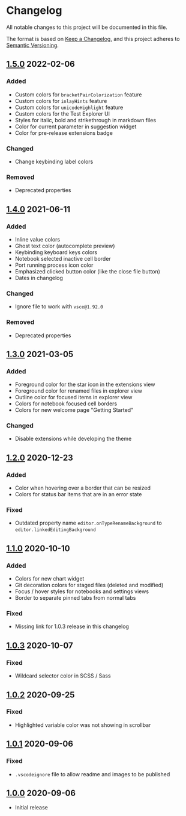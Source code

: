 # Changelog

All notable changes to this project will be documented in this file.

The format is based on [Keep a Changelog](https://keepachangelog.com/en/1.0.0/),
and this project adheres to [Semantic Versioning](https://semver.org/spec/v2.0.0.html).

## [1.5.0] 2022-02-06

### Added

- Custom colors for `bracketPairColorization` feature
- Custom colors for `inlayHints` feature
- Custom colors for `unicodeHighlight` feature
- Custom colors for the Test Explorer UI
- Styles for italic, bold and strikethrough in markdown files
- Color for current parameter in suggestion widget
- Color for pre-release extensions badge

### Changed

- Change keybinding label colors

### Removed

- Deprecated properties

## [1.4.0] 2021-06-11

### Added

- Inline value colors
- Ghost text color (autocomplete preview)
- Keybinding keyboard keys colors
- Notebook selected inactive cell border
- Port running process icon color
- Emphasized clicked button color (like the close file button)
- Dates in changelog

### Changed

- Ignore file to work with `vsce@1.92.0`

### Removed

- Deprecated properties

## [1.3.0] 2021-03-05

### Added

- Foreground color for the star icon in the extensions view
- Foreground color for renamed files in explorer view
- Outline color for focused items in explorer view
- Colors for notebook focused cell borders
- Colors for new welcome page "Getting Started"

### Changed

- Disable extensions while developing the theme

## [1.2.0] 2020-12-23

### Added

- Color when hovering over a border that can be resized
- Colors for status bar items that are in an error state

### Fixed

- Outdated property name `editor.onTypeRenameBackground` to `editor.linkedEditingBackground`

## [1.1.0] 2020-10-10

### Added

- Colors for new chart widget
- Git decoration colors for staged files (deleted and modified)
- Focus / hover styles for notebooks and settings views
- Border to separate pinned tabs from normal tabs

### Fixed

- Missing link for 1.0.3 release in this changelog

## [1.0.3] 2020-10-07

### Fixed

- Wildcard selector color in SCSS / Sass

## [1.0.2] 2020-09-25

### Fixed

- Highlighted variable color was not showing in scrollbar

## [1.0.1] 2020-09-06

### Fixed

- `.vscodeignore` file to allow readme and images to be published

## [1.0.0] 2020-09-06

- Initial release

[1.5.0]: https://github.com/Pustur/rapture-vscode/compare/1.4.0...1.5.0
[1.4.0]: https://github.com/Pustur/rapture-vscode/compare/1.3.0...1.4.0
[1.3.0]: https://github.com/Pustur/rapture-vscode/compare/1.2.0...1.3.0
[1.2.0]: https://github.com/Pustur/rapture-vscode/compare/1.1.0...1.2.0
[1.1.0]: https://github.com/Pustur/rapture-vscode/compare/1.0.3...1.1.0
[1.0.3]: https://github.com/Pustur/rapture-vscode/compare/1.0.2...1.0.3
[1.0.2]: https://github.com/Pustur/rapture-vscode/compare/1.0.1...1.0.2
[1.0.1]: https://github.com/Pustur/rapture-vscode/compare/1.0.0...1.0.1
[1.0.0]: https://github.com/Pustur/rapture-vscode/releases/tag/1.0.0
